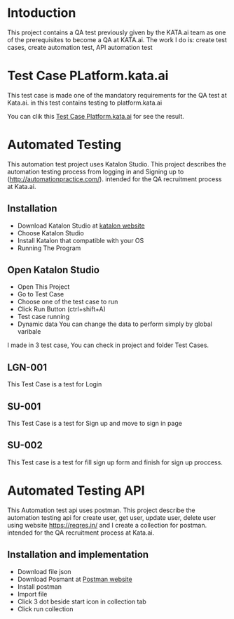 # Intoduction
This project contains a QA test previously given by the KATA.ai team as one of the prerequisites to become a QA at KATA.ai. The work I do is:
create test cases, create automation test, API automation test

# Test Case PLatform.kata.ai
This test case is made one of the mandatory requirements for the QA test at Kata.ai. in this test contains testing to platform.kata.ai 


You can clik this
[Test Case Platform.kata.ai](https://docs.google.com/spreadsheets/d/1fnCEJ-d2NQMGhU86mbPDoBAarYzzcaSXeDEJXhHzVsk/edit#gid=1026343440)
for see the result.


# Automated Testing
This automation test project uses Katalon Studio. This project describes the automation testing process from logging in and Signing up to (http://automationpractice.com/). intended for the QA recruitment process at Kata.ai.

## Installation

- Download Katalon Studio at [katalon website](https://katalon.com/download/)
- Choose Katalon Studio
- Install Katalon that compatible with your OS
- Running The Program

## Open Katalon Studio
- Open This Project
- Go to Test Case
- Choose one of the test case to run
- Click Run Button (ctrl+shift+A)
- Test case running
- Dynamic data You can change the data to perform simply by global varibale

I made in 3 test case, You can check in project and folder Test Cases.

## LGN-001
This Test Case is a test for Login 


## SU-001
This Test Case is a test for Sign up and move to sign in page


## SU-002
This Test case is a test for fill sign up form and finish for sign up proccess.

# Automated Testing API 
This Automation test api uses postman. This project describe the automation testing api for create user, get user, update user, delete user using website https://reqres.in/ and I create a collection for postman. intended for the QA recruitment process at Kata.ai. 

## Installation and implementation
- Download file json 
- Download Posmant at [Postman website](https://www.postman.com/downloads/postman-agent/)
- Install postman
- Import file 
- Click 3 dot beside start icon in collection tab
- Click run collection



